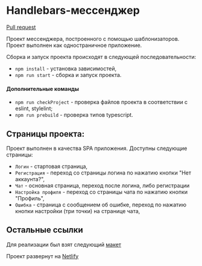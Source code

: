 # Handlebars-мессенджер

[Pull request](https://github.com/Muhozhukov/middle.messenger.praktikum.yandex/pull/4)

Проект мессенджера, построенного с помощью шаблонизаторов. Проект выполнен как одностраничное приложение.

Сборка и запуск проекта происходят в следующей последовательности:

- `npm install` - установка зависимостей,
- `npm run start` - сборка и запуск проекта.

#### Дополнительные команды

- `npm run checkProject` - проверка файлов проекта в соответствии с eslint, stylelint;
- `npm run prebuild` - проверка типов typescript.

## Страницы проекта:

Проект выполнен в качества SPA приложения.
Доступны следующие страницы:

- `Логин` - стартовая страница,
- `Регистрация` - переход со страницы логина по нажатию кнопки "Нет аккаунта?",
- `Чат` - основная страница, переход после логина, либо регистрации
- `Настройка профиля` - переход со страницы чата по нажатию кнопки "Профиль",
- `Ошибка` - страница с сообщением об ошибке, переход по нажатию кнопки настройки (три точки) на странице чата,

## Остальные ссылки

Для реализации был взят следующий [макет](https://www.figma.com/file/jF5fFFzgGOxQeB4CmKWTiE/Chat_external_link?node-id=0%3A1)

Проект развернут на [Netlify](https://effortless-stroopwafel-c840f2.netlify.app/)
